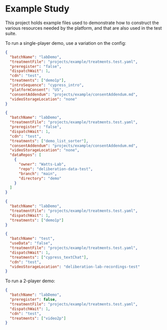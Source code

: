 # Example Study

This project holds example files used to demonstrate how to construct the various resources needed by the platform, and that are also used in the test suite.

To run a single-player demo, use a variation on the config:

```json
{
  "batchName": "labDemo",
  "treatmentFile": "projects/example/treatments.test.yaml",
  "preregister": "false",
  "dispatchWait": 1,
  "cdn": "test",
  "treatments": ["demo1p"],
  "introSequence": "cypress_intro",
  "platformConsent": "US",
  "consentAddendum": "projects/example/consentAddendum.md",
  "videoStorageLocation": "none"
}
```

```json
{
  "batchName": "labDemo",
  "treatmentFile": "projects/example/treatments.test.yaml",
  "preregister": "false",
  "dispatchWait": 1,
  "cdn": "test",
  "treatments": ["demo_list_sorter"],
  "consentAddendum": "projects/example/consentAddendum.md",
  "videoStorageLocation": "none",
  "dataRepos": [
    {
      "owner": "Watts-Lab",
      "repo": "deliberation-data-test",
      "branch": "main",
      "directory": "demo"
    }
  ]
}
```

```json
{
  "batchName": "labDemo",
  "treatmentFile": "projects/example/treatments.test.yaml",
  "dispatchWait": 1,
  "treatments": ["demo1p"]
}
```

```json
{
  "batchName": "test",
  "useData": "false",
  "treatmentFile": "projects/example/treatments.test.yaml",
  "dispatchWait": 1,
  "treatments": ["cypress_textChat"],
  "cdn": "test",
  "videoStorageLocation": "deliberation-lab-recordings-test"
}
```

To run a 2-player demo:

```json
{
  "batchName": "labDemo",
  "preregister": false,
  "treatmentFile": "projects/example/treatments.test.yaml",
  "dispatchWait": 1,
  "cdn": "test",
  "treatments": ["video2p"]
}
```

